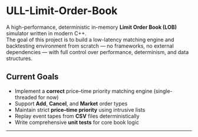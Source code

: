 # ULL-Limit-Order-Book
A high-performance, deterministic in-memory **Limit Order Book (LOB)** simulator written in modern C++.  
The goal of this project is to build a low-latency matching engine and backtesting environment from scratch — no frameworks, no external dependencies — with full control over performance, determinism, and data structures.


## Current Goals

- Implement a **correct** price–time priority matching engine (single-threaded for now)
- Support **Add**, **Cancel**, and **Market** order types
- Maintain strict **price–time priority** using intrusive lists
- Replay event tapes from **CSV** files deterministically
- Write comprehensive **unit tests** for core book logic

---

